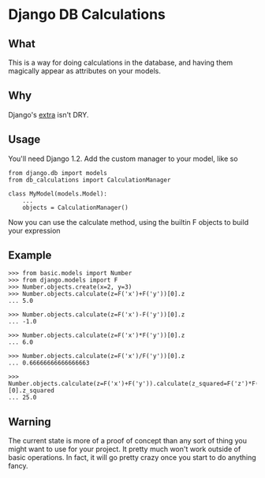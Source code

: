# Django DB Calculations

## What

This is a way for doing calculations in the database, and having them magically appear as attributes on your models. 

## Why

Django's [extra](http://docs.djangoproject.com/en/dev/ref/models/querysets/#extra) isn't DRY. 

## Usage
  
You'll need Django 1.2. Add the custom manager to your model, like so

    from django.db import models
    from db_calculations import CalculationManager

    class MyModel(models.Model):
        ...
        objects = CalculationManager()


Now you can use the calculate method, using the builtin F objects to build your expression    

## Example

    >>> from basic.models import Number
    >>> from django.models import F
    >>> Number.objects.create(x=2, y=3)
    >>> Number.objects.calculate(z=F('x')+F('y'))[0].z
    ... 5.0

    >>> Number.objects.calculate(z=F('x')-F('y'))[0].z
    ... -1.0

    >>> Number.objects.calculate(z=F('x')*F('y'))[0].z
    ... 6.0

    >>> Number.objects.calculate(z=F('x')/F('y'))[0].z
    ... 0.66666666666666663

    >>> Number.objects.calculate(z=F('x')+F('y')).calculate(z_squared=F('z')*F('z'))[0].z_squared
    ... 25.0


## Warning

The current state is more of a proof of concept than any sort of thing you might want to use for your project. It pretty much won't work outside of basic operations. In fact, it will go pretty crazy once you start to do anything fancy.
